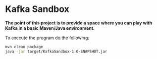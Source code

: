 # Kafka Sandbox

__The point of this project is to provide a space where you can play with Kafka in a basic Maven/Java environment.__

To execute the program do the following:

```bash
mvn clean package
java -jar target/KafkaSandbox-1.0-SNAPSHOT.jar
```
